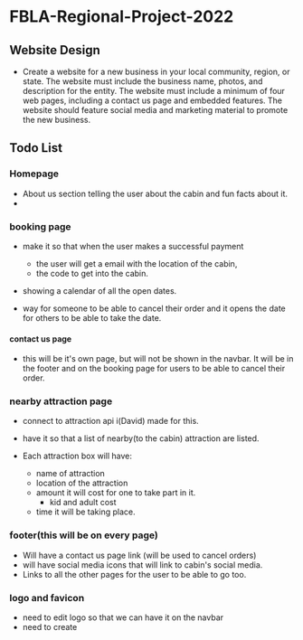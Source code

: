 # FBLA-Regional-Project-2022

## Website Design
- Create a website for a new business in your local community, region, or state. The
website must include the business name, photos, and description for the entity. The
website must include a minimum of four web pages, including a contact us page and
embedded features. The website should feature social media and marketing material to
promote the new business.

## Todo List

### Homepage
- About us section telling the user about the cabin and fun facts about it.
- 


### booking page

- make it so that when the user makes a successful payment
  - the user will get a email with the location of the cabin,
  - the code to get into the cabin.

- showing a calendar of all the open dates.
- way for someone to be able to cancel their order and it opens the date for others to be able to take the date.

#### contact us page
- this will be it's own page, but will not be shown in the navbar. It will be in the footer and on the booking page for users to be able to cancel their order.


### nearby attraction page
- connect to attraction api i(David) made for this.
- have it so that a list of nearby(to the cabin) attraction are listed.

- Each attraction box will have:
  - name of attraction
  - location of the attraction
  - amount it will cost for one to take part in it.
    - kid and adult cost
  - time it will be taking place.


### footer(this will be on every page)
- Will have a contact us page link (will be used to cancel orders)
- will have social media icons that will link to cabin's social media.
- Links to all the other pages for the user to be able to go too.


### logo and favicon
- need to edit logo so that we can have it on the navbar
- need to create 
